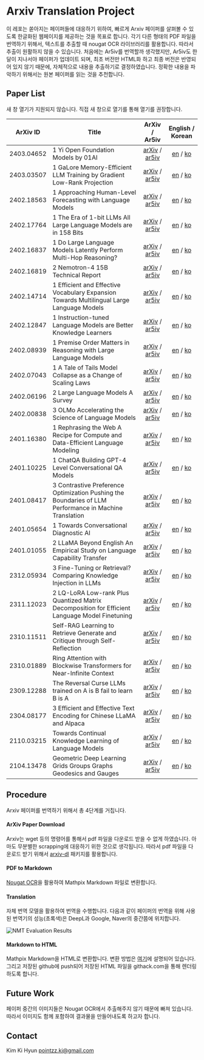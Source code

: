 # Arxiv Translation Project

이 레포는 쏟아지는 페이퍼들에 대응하기 위하여, 빠르게 Arxiv 페이퍼를 살펴볼 수 있도록 한글화된 웹페이지를 제공하는 것을 목표로 합니다.
각기 다른 형태의 PDF 파일을 번역하기 위해서, 텍스트를 추출할 때 nougat OCR 라이브러리를 활용합니다.
따라서 추출이 원활하지 않을 수 있습니다.
처음에는 Ar5iv를 번역할까 생각했지만, Ar5iv도 한달이 지나서야 페이퍼가 업데이트 되며, 최초 버전만 HTML화 하고 최종 버전은 반영되어 있지 않기 때문에, 자체적으로 내용을 추출하기로 결정하였습니다.
정확한 내용을 파악하기 위해서는 원본 페이퍼를 읽는 것을 추천합니다.

## Paper List

새 창 열기가 지원되지 않습니다. 직접 새 창으로 열기를 통해 열기를 권장합니다.

| ArXiv ID | Title | ArXiv / Ar5iv | English / Korean |
|:--------:|-------|:-------------:|:----------------:|
| 2403.04652 | 1 Yi Open Foundation Models by 01AI | [arXiv](https://arxiv.org/abs/2403.04652) / [ar5iv](https://ar5iv.org/abs/2403.04652) | [en](https://raw.githack.com/kh-kim/arxiv-translator/master/papers/2403.04652/paper.en.html) / [ko](https://raw.githack.com/kh-kim/arxiv-translator/master/papers/2403.04652/paper.ko.html) |
| 2403.03507 | 1 GaLore Memory-Efficient LLM Training by Gradient Low-Rank Projection | [arXiv](https://arxiv.org/abs/2403.03507) / [ar5iv](https://ar5iv.org/abs/2403.03507) | [en](https://raw.githack.com/kh-kim/arxiv-translator/master/papers/2403.03507/paper.en.html) / [ko](https://raw.githack.com/kh-kim/arxiv-translator/master/papers/2403.03507/paper.ko.html) |
| 2402.18563 | 1 Approaching Human-Level Forecasting with Language Models | [arXiv](https://arxiv.org/abs/2402.18563) / [ar5iv](https://ar5iv.org/abs/2402.18563) | [en](https://raw.githack.com/kh-kim/arxiv-translator/master/papers/2402.18563/paper.en.html) / [ko](https://raw.githack.com/kh-kim/arxiv-translator/master/papers/2402.18563/paper.ko.html) |
| 2402.17764 | 1 The Era of 1-bit LLMs All Large Language Models are in 158 Bits | [arXiv](https://arxiv.org/abs/2402.17764) / [ar5iv](https://ar5iv.org/abs/2402.17764) | [en](https://raw.githack.com/kh-kim/arxiv-translator/master/papers/2402.17764/paper.en.html) / [ko](https://raw.githack.com/kh-kim/arxiv-translator/master/papers/2402.17764/paper.ko.html) |
| 2402.16837 | 1 Do Large Language Models Latently Perform Multi-Hop Reasoning? | [arXiv](https://arxiv.org/abs/2402.16837) / [ar5iv](https://ar5iv.org/abs/2402.16837) | [en](https://raw.githack.com/kh-kim/arxiv-translator/master/papers/2402.16837/paper.en.html) / [ko](https://raw.githack.com/kh-kim/arxiv-translator/master/papers/2402.16837/paper.ko.html) |
| 2402.16819 | 2 Nemotron-4 15B Technical Report | [arXiv](https://arxiv.org/abs/2402.16819) / [ar5iv](https://ar5iv.org/abs/2402.16819) | [en](https://raw.githack.com/kh-kim/arxiv-translator/master/papers/2402.16819/paper.en.html) / [ko](https://raw.githack.com/kh-kim/arxiv-translator/master/papers/2402.16819/paper.ko.html) |
| 2402.14714 | 1 Efficient and Effective Vocabulary Expansion Towards Multilingual Large Language Models | [arXiv](https://arxiv.org/abs/2402.14714) / [ar5iv](https://ar5iv.org/abs/2402.14714) | [en](https://raw.githack.com/kh-kim/arxiv-translator/master/papers/2402.14714/paper.en.html) / [ko](https://raw.githack.com/kh-kim/arxiv-translator/master/papers/2402.14714/paper.ko.html) |
| 2402.12847 | 1 Instruction-tuned Language Models are Better Knowledge Learners | [arXiv](https://arxiv.org/abs/2402.12847) / [ar5iv](https://ar5iv.org/abs/2402.12847) | [en](https://raw.githack.com/kh-kim/arxiv-translator/master/papers/2402.12847/paper.en.html) / [ko](https://raw.githack.com/kh-kim/arxiv-translator/master/papers/2402.12847/paper.ko.html) |
| 2402.08939 | 1 Premise Order Matters in Reasoning with Large Language Models | [arXiv](https://arxiv.org/abs/2402.08939) / [ar5iv](https://ar5iv.org/abs/2402.08939) | [en](https://raw.githack.com/kh-kim/arxiv-translator/master/papers/2402.08939/paper.en.html) / [ko](https://raw.githack.com/kh-kim/arxiv-translator/master/papers/2402.08939/paper.ko.html) |
| 2402.07043 | 1 A Tale of Tails Model Collapse as a Change of Scaling Laws | [arXiv](https://arxiv.org/abs/2402.07043) / [ar5iv](https://ar5iv.org/abs/2402.07043) | [en](https://raw.githack.com/kh-kim/arxiv-translator/master/papers/2402.07043/paper.en.html) / [ko](https://raw.githack.com/kh-kim/arxiv-translator/master/papers/2402.07043/paper.ko.html) |
| 2402.06196 | 2 Large Language Models A Survey | [arXiv](https://arxiv.org/abs/2402.06196) / [ar5iv](https://ar5iv.org/abs/2402.06196) | [en](https://raw.githack.com/kh-kim/arxiv-translator/master/papers/2402.06196/paper.en.html) / [ko](https://raw.githack.com/kh-kim/arxiv-translator/master/papers/2402.06196/paper.ko.html) |
| 2402.00838 | 3 OLMo Accelerating the Science of Language Models | [arXiv](https://arxiv.org/abs/2402.00838) / [ar5iv](https://ar5iv.org/abs/2402.00838) | [en](https://raw.githack.com/kh-kim/arxiv-translator/master/papers/2402.00838/paper.en.html) / [ko](https://raw.githack.com/kh-kim/arxiv-translator/master/papers/2402.00838/paper.ko.html) |
| 2401.16380 | 1 Rephrasing the Web A Recipe for Compute and Data-Efficient Language Modeling | [arXiv](https://arxiv.org/abs/2401.16380) / [ar5iv](https://ar5iv.org/abs/2401.16380) | [en](https://raw.githack.com/kh-kim/arxiv-translator/master/papers/2401.16380/paper.en.html) / [ko](https://raw.githack.com/kh-kim/arxiv-translator/master/papers/2401.16380/paper.ko.html) |
| 2401.10225 | 1 ChatQA Building GPT-4 Level Conversational QA Models | [arXiv](https://arxiv.org/abs/2401.10225) / [ar5iv](https://ar5iv.org/abs/2401.10225) | [en](https://raw.githack.com/kh-kim/arxiv-translator/master/papers/2401.10225/paper.en.html) / [ko](https://raw.githack.com/kh-kim/arxiv-translator/master/papers/2401.10225/paper.ko.html) |
| 2401.08417 | 3 Contrastive Preference Optimization Pushing the Boundaries of LLM Performance in Machine Translation | [arXiv](https://arxiv.org/abs/2401.08417) / [ar5iv](https://ar5iv.org/abs/2401.08417) | [en](https://raw.githack.com/kh-kim/arxiv-translator/master/papers/2401.08417/paper.en.html) / [ko](https://raw.githack.com/kh-kim/arxiv-translator/master/papers/2401.08417/paper.ko.html) |
| 2401.05654 | 1 Towards Conversational Diagnostic AI | [arXiv](https://arxiv.org/abs/2401.05654) / [ar5iv](https://ar5iv.org/abs/2401.05654) | [en](https://raw.githack.com/kh-kim/arxiv-translator/master/papers/2401.05654/paper.en.html) / [ko](https://raw.githack.com/kh-kim/arxiv-translator/master/papers/2401.05654/paper.ko.html) |
| 2401.01055 | 2 LLaMA Beyond English An Empirical Study on Language Capability Transfer | [arXiv](https://arxiv.org/abs/2401.01055) / [ar5iv](https://ar5iv.org/abs/2401.01055) | [en](https://raw.githack.com/kh-kim/arxiv-translator/master/papers/2401.01055/paper.en.html) / [ko](https://raw.githack.com/kh-kim/arxiv-translator/master/papers/2401.01055/paper.ko.html) |
| 2312.05934 | 3 Fine-Tuning or Retrieval? Comparing Knowledge Injection in LLMs | [arXiv](https://arxiv.org/abs/2312.05934) / [ar5iv](https://ar5iv.org/abs/2312.05934) | [en](https://raw.githack.com/kh-kim/arxiv-translator/master/papers/2312.05934/paper.en.html) / [ko](https://raw.githack.com/kh-kim/arxiv-translator/master/papers/2312.05934/paper.ko.html) |
| 2311.12023 | 2 LQ-LoRA Low-rank Plus Quantized Matrix Decomposition for Efficient Language Model Finetuning | [arXiv](https://arxiv.org/abs/2311.12023) / [ar5iv](https://ar5iv.org/abs/2311.12023) | [en](https://raw.githack.com/kh-kim/arxiv-translator/master/papers/2311.12023/paper.en.html) / [ko](https://raw.githack.com/kh-kim/arxiv-translator/master/papers/2311.12023/paper.ko.html) |
| 2310.11511 | Self-RAG Learning to Retrieve Generate and Critique through Self-Reflection | [arXiv](https://arxiv.org/abs/2310.11511) / [ar5iv](https://ar5iv.org/abs/2310.11511) | [en](https://raw.githack.com/kh-kim/arxiv-translator/master/papers/2310.11511/paper.en.html) / [ko](https://raw.githack.com/kh-kim/arxiv-translator/master/papers/2310.11511/paper.ko.html) |
| 2310.01889 | Ring Attention with Blockwise Transformers for Near-Infinite Context | [arXiv](https://arxiv.org/abs/2310.01889) / [ar5iv](https://ar5iv.org/abs/2310.01889) | [en](https://raw.githack.com/kh-kim/arxiv-translator/master/papers/2310.01889/paper.en.html) / [ko](https://raw.githack.com/kh-kim/arxiv-translator/master/papers/2310.01889/paper.ko.html) |
| 2309.12288 | The Reversal Curse LLMs trained on A is B fail to learn B is A | [arXiv](https://arxiv.org/abs/2309.12288) / [ar5iv](https://ar5iv.org/abs/2309.12288) | [en](https://raw.githack.com/kh-kim/arxiv-translator/master/papers/2309.12288/paper.en.html) / [ko](https://raw.githack.com/kh-kim/arxiv-translator/master/papers/2309.12288/paper.ko.html) |
| 2304.08177 | 3 Efficient and Effective Text Encoding for Chinese LLaMA and Alpaca | [arXiv](https://arxiv.org/abs/2304.08177) / [ar5iv](https://ar5iv.org/abs/2304.08177) | [en](https://raw.githack.com/kh-kim/arxiv-translator/master/papers/2304.08177/paper.en.html) / [ko](https://raw.githack.com/kh-kim/arxiv-translator/master/papers/2304.08177/paper.ko.html) |
| 2110.03215 | Towards Continual Knowledge Learning of Language Models | [arXiv](https://arxiv.org/abs/2110.03215) / [ar5iv](https://ar5iv.org/abs/2110.03215) | [en](https://raw.githack.com/kh-kim/arxiv-translator/master/papers/2110.03215/paper.en.html) / [ko](https://raw.githack.com/kh-kim/arxiv-translator/master/papers/2110.03215/paper.ko.html) |
| 2104.13478 | Geometric Deep Learning Grids Groups Graphs Geodesics and Gauges | [arXiv](https://arxiv.org/abs/2104.13478) / [ar5iv](https://ar5iv.org/abs/2104.13478) | [en](https://raw.githack.com/kh-kim/arxiv-translator/master/papers/2104.13478/paper.en.html) / [ko](https://raw.githack.com/kh-kim/arxiv-translator/master/papers/2104.13478/paper.ko.html) |

## Procedure

Arxiv 페이퍼를 번역하기 위해서 총 4단계를 거칩니다.

#### ArXiv Paper Download

Arxiv는 wget 등의 명령어를 통해서 pdf 파일을 다운로드 받을 수 없게 하였습니다.
아마도 무분별한 scrapping에 대응하기 위한 것으로 생각됩니다.
따라서 pdf 파일을 다운로드 받기 위해서 [arxiv-dl](https://pypi.org/project/arxiv-dl/) 패키지를 활용합니다.

#### PDF to Markdown

[Nougat OCR](https://github.com/facebookresearch/nougat)을 활용하여 Mathpix Markdown 파일로 변환합니다.

#### Translation

자체 번역 모델을 활용하여 번역을 수행합니다.
다음과 같이 페이퍼의 번역을 위해 사용된 번역기의 성능(초록색)은 DeepL과 Google, Naver의 중간쯤에 위치합니다.

![NMT Evaluation Results](assets/nmt_eval.png)

#### Markdown to HTML

Mathpix Markdown을 HTML로 변환합니다.
변환 방법은 [여기](https://github.com/Mathpix/mathpix-markdown-it/tree/master?tab=readme-ov-file#using-mathpix-markdown-it-in-web-browsers)에 설명되어 있습니다.
그리고 저장된 github에 push되어 저장된 HTML 파일을 githack.com을 통해 렌더링하도록 합니다.

## Future Work

페이퍼 중간의 이미지들은 Nougat OCR에서 추출해주지 않기 때문에 빠져 있습니다.
따라서 이미지도 함께 포함하여 결과물을 만들어내도록 하고자 합니다.

## Contact

Kim Ki Hyun
pointzz.ki@gmail.com